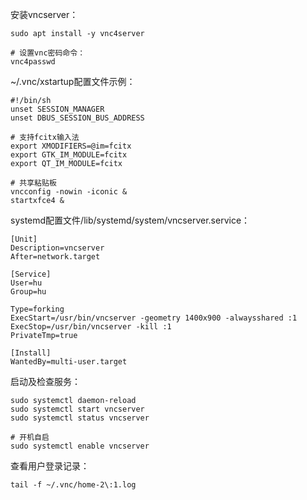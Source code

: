 安装vncserver：

```shell
sudo apt install -y vnc4server

# 设置vnc密码命令：
vnc4passwd
```

~/.vnc/xstartup配置文件示例：

```shell
#!/bin/sh
unset SESSION_MANAGER
unset DBUS_SESSION_BUS_ADDRESS

# 支持fcitx输入法
export XMODIFIERS=@im=fcitx
export GTK_IM_MODULE=fcitx
export QT_IM_MODULE=fcitx

# 共享粘贴板
vncconfig -nowin -iconic &
startxfce4 &
```

systemd配置文件/lib/systemd/system/vncserver.service：

```shell
[Unit]
Description=vncserver
After=network.target

[Service]
User=hu
Group=hu

Type=forking
ExecStart=/usr/bin/vncserver -geometry 1400x900 -alwaysshared :1
ExecStop=/usr/bin/vncserver -kill :1
PrivateTmp=true

[Install]
WantedBy=multi-user.target
```

启动及检查服务：

```shell
sudo systemctl daemon-reload
sudo systemctl start vncserver
sudo systemctl status vncserver

# 开机自启
sudo systemctl enable vncserver
```

查看用户登录记录：

```shell
tail -f ~/.vnc/home-2\:1.log
```
